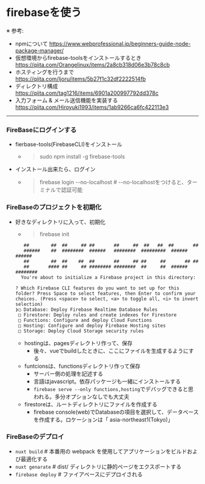 # firebaseを使う

※ 参考: 
* npmについて
https://www.webprofessional.jp/beginners-guide-node-package-manager/
* 仮想環境からfirebase-toolsをインストールするとき
https://qiita.com/Orangelinux/items/2a8cb318d06e3b78c8cb
* ホスティングを行うまで
https://qiita.com/Ijoru/items/5b27f1c32df2222514fb
* ディレクトリ構成
https://qiita.com/tag1216/items/6901a200997792dd378c
* 入力フォーム & メール送信機能を実装する
https://qiita.com/Hiroyuki1993/items/1ab9266ca6fc422113e3


***

### FireBaseにログインする
* fierbase-tools(FirebaseCLI)をインストール
  - >sudo npm install -g firebase-tools
* インストール出来たら、ログイン
  - >firebase login --no-localhost # --no-localhostをつけると、ターミナルで認証可能
  
### FireBaseのプロジェクトを初期化
* 好きなディレクトリに入って、初期化
  - >firebase init
  ```######## #### ########  ######## ########     ###     ######  ########
     ##        ##  ##     ## ##       ##     ##  ##   ##  ##       ##
     ######    ##  ########  ######   ########  #########  ######  ######
     ##        ##  ##    ##  ##       ##     ## ##     ##       ## ##
     ##       #### ##     ## ######## ########  ##     ##  ######  ########
    You're about to initialize a Firebase project in this directory:

  ? Which Firebase CLI features do you want to set up for this folder? Press Space to select features, then Enter to confirm your choices. (Press <space> to select, <a> to toggle all, <i> to invert selection)
  ❯◯ Database: Deploy Firebase Realtime Database Rules
   □ Firestore: Deploy rules and create indexes for Firestore
   □ Functions: Configure and deploy Cloud Functions
   □ Hosting: Configure and deploy Firebase Hosting sites
   □ Storage: Deploy Cloud Storage security rules
   ```
  * hostingは、pagesディレクトリ作って、保存
    - 後々、vueでbuildしたときに、ここにファイルを生成するようにする    
  * funtcionsは、functionsディレクトリ作って保存
    - サーバー側の処理を記述する
    - 言語はjavascript。依存パッケージも一緒にインストールする
    - `firebase serve --only functions,hosting`でデバッグできると思われる。多分オプションなしでも大丈夫
  * firestoreは、ルートディレクトリにファイルを作成する
    - firebase console(web)でDatabaseの項目を選択して、データベースを作成する。ロケーションは「	asia-northeast1(Tokyo)」
    
### FireBaseのデプロイ
  * `nuxt build` # 本番用の webpack を使用してアプリケーションをビルドおよび最適化する
  * `nuxt genarate` # dist/ ディレクトリに静的ページをエクスポートする
  * `firebase deploy` # ファイアベースにデプロイされる
